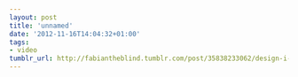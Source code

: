 ```yaml
---
layout: post
title: 'unnamed'
date: '2012-11-16T14:04:32+01:00'
tags:
- video
tumblr_url: http://fabiantheblind.tumblr.com/post/35838233062/design-i-o-saz-skataviz-is-an-experimental
---
```

